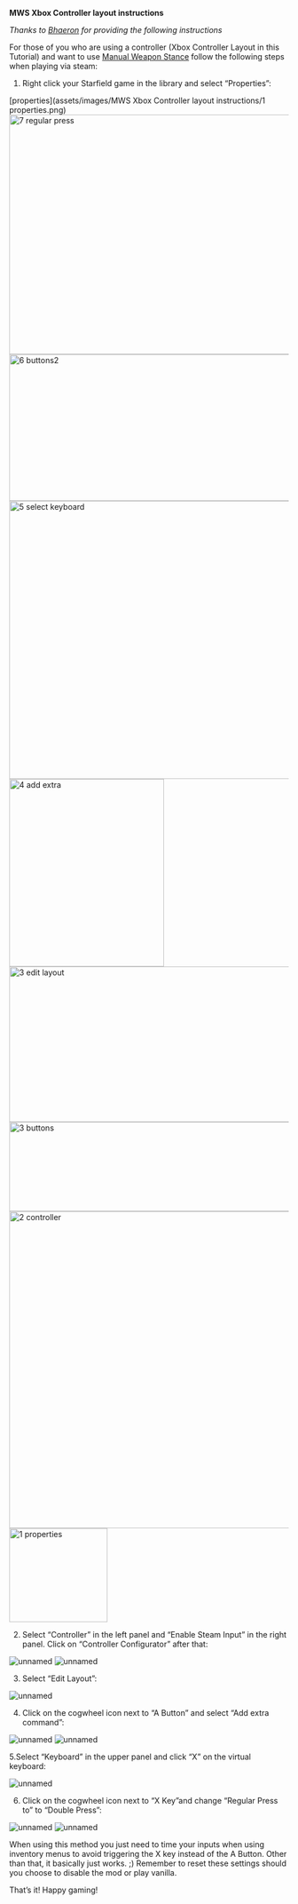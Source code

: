 **MWS Xbox Controller layout instructions**

*Thanks to [Bhaeron](https://next.nexusmods.com/profile/Bhaeron?gameId=4187) for providing the following instructions*

For those of you who are using a controller (Xbox Controller Layout in this Tutorial) and want to use [Manual Weapon Stance](https://www.nexusmods.com/starfield/mods/13627) follow the following steps when playing via steam:

1. Right click your Starfield game in the library and select “Properties”:

[properties](assets/images/MWS Xbox Controller layout instructions/1 properties.png)
<img width="562" height="432" alt="7 regular press" src="https://github.com/user-attachments/assets/0746e5b0-7e7e-4284-b2b1-238335e2ab41" />
<img width="800" height="264" alt="6 buttons2" src="https://github.com/user-attachments/assets/9bcb7219-f92d-48db-9d5f-9a91ed24290d" />
<img width="800" height="501" alt="5 select keyboard" src="https://github.com/user-attachments/assets/2f0f0d8e-ae3f-4898-a164-c9c76907d7c5" />
<img width="279" height="338" alt="4 add extra" src="https://github.com/user-attachments/assets/eeb1dd7c-3015-450a-9cc1-157544e08419" />
<img width="800" height="280" alt="3 edit layout" src="https://github.com/user-attachments/assets/52e52a35-c36d-483f-b75e-68ac9662e666" />
<img width="800" height="161" alt="3 buttons" src="https://github.com/user-attachments/assets/a79d5146-5fd6-4eae-aa67-c14d2e654d12" />
<img width="800" height="571" alt="2 controller" src="https://github.com/user-attachments/assets/85f945fd-b4cd-4a0c-97b3-6757922f4aa7" />
<img width="177" height="169" alt="1 properties" src="https://github.com/user-attachments/assets/2a2f6643-5266-4520-a4d0-9efd010f2363" />

2. Select “Controller” in the left panel and “Enable Steam Input” in the right panel. Click on “Controller Configurator” after that:

![unnamed](https://github.com/user-attachments/assets/a2d4fac7-64e8-40a8-bf38-ca4fc9533351)
![unnamed](https://github.com/user-attachments/assets/85f56663-7313-41f0-97b7-66b42b425622)

3. Select “Edit Layout”:

![unnamed](https://github.com/user-attachments/assets/d8cfbee9-9fda-4191-aa14-d84f9c4d3fde)

4. Click on the cogwheel icon next to “A Button” and select “Add extra command”:

![unnamed](https://github.com/user-attachments/assets/c2890d96-0203-4b5e-8f93-cc754c54d9ef)
![unnamed](https://github.com/user-attachments/assets/b99d9fe0-8443-45bb-bf2f-112240ac245a)

5.Select “Keyboard” in the upper panel and click “X” on the virtual keyboard:

![unnamed](https://github.com/user-attachments/assets/44dd19b8-19db-4bb1-a828-76e4e5372773)

6. Click on the cogwheel icon next to “X Key”and change “Regular Press to” to “Double Press”:

![unnamed](https://github.com/user-attachments/assets/158a86db-5c76-46c1-976a-2881611f881b)
![unnamed](https://github.com/user-attachments/assets/c6178378-6563-4e12-8fd8-dc2db6adba6c)

When using this method you just need to time your inputs when using inventory menus to avoid triggering the X key instead of the A Button. Other than that, it basically just works. ;) Remember to reset these settings should you choose to disable the mod or play vanilla.


That’s it! Happy gaming!
